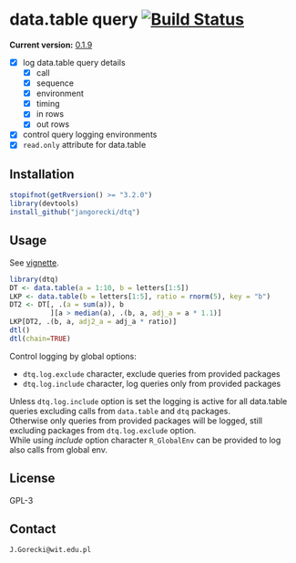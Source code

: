 # data.table query [![Build Status](https://travis-ci.org/jangorecki/dtq.svg?branch=master)](https://travis-ci.org/jangorecki/dtq)

**Current version:** [0.1.9](NEWS.md)  

- [x] log data.table query details
  - [x] call
  - [x] sequence
  - [x] environment
  - [x] timing
  - [x] in rows
  - [x] out rows
- [x] control query logging environments
- [x] `read.only` attribute for data.table

## Installation

```r
stopifnot(getRversion() >= "3.2.0")
library(devtools)
install_github("jangorecki/dtq")
```

## Usage

See [vignette](https://rawgit.com/jangorecki/b917a9f9a33fb98b714d/raw/e9faba249019228f3b389e8bb3b50cca14ce8a53/dtq.html).  

```r
library(dtq)
DT <- data.table(a = 1:10, b = letters[1:5])
LKP <- data.table(b = letters[1:5], ratio = rnorm(5), key = "b")
DT2 <- DT[, .(a = sum(a)), b
          ][a > median(a), .(b, a, adj_a = a * 1.1)]
LKP[DT2, .(b, a, adj2_a = adj_a * ratio)]
dtl()
dtl(chain=TRUE)
```

Control logging by global options:

- `dtq.log.exclude` character, exclude queries from provided packages
- `dtq.log.include` character, log queries only from provided packages

Unless `dtq.log.include` option is set the logging is active for all data.table queries excluding calls from `data.table` and `dtq` packages.  
Otherwise only queries from provided packages will be logged, still excluding packages from `dtq.log.exclude` option.  
While using *include* option character `R_GlobalEnv` can be provided to log also calls from global env.  

## License

GPL-3  

## Contact

`J.Gorecki@wit.edu.pl`
